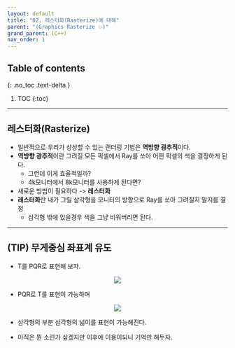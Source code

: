 ```yaml
---
layout: default
title: "02. 레스터화(Rasterize)에 대해"
parent: "(Graphics Rasterize 💥)"
grand_parent: (C++)
nav_order: 1
---
```


## Table of contents
{: .no_toc .text-delta }

1. TOC
{:toc}

---

## 레스터화(Rasterize)

* 일반적으로 우리가 상상할 수 있는 랜더링 기법은 **역방향 광추적**이다.
* **역방향 광추적**이란 그려질 모든 픽셀에서 Ray를 쏘아 어떤 픽셀의 색을 결정하게 된다.
    * 그런데 이게 효율적일까?
    * 4k모니터에서 8k모니터를 사용하게 된다면?
* 새로운 방법이 필요하다 -> **레스터화**
* **레스터화**란 내가 그릴 삼각형을 모니터의 방향으로 Ray를 쏘아 그려질지 말지를 결정
    * 삼각형 밖에 있을경우 색을 그냥 비워버리면 된다.

---

## (TIP) 무게중심 좌표계 유도

* T를 PQR로 표현해 보자.

<p align="center">
  <img src="https://taehyungs-programming-blog.github.io/blog/assets/images/cpp/d11/d11-2-1.jpg"/>
</p>

* PQR로 T를 표현이 가능하며

<p align="center">
  <img src="https://taehyungs-programming-blog.github.io/blog/assets/images/cpp/d11/d11-2-2.jpg"/>
</p>

* 삼각형의 부분 삼각형의 넓이를 표현이 가능해진다.

* 아직은 뭔 소린가 싶겠지만 이후에 이용이되니 기억만 해두자.